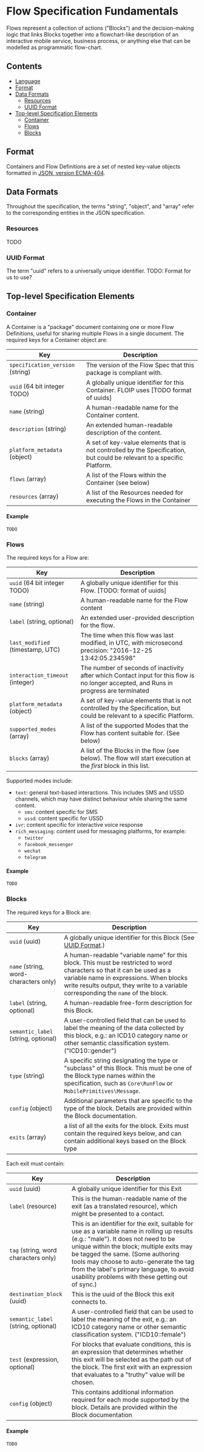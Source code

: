 # Flow Specification Fundamentals

Flows represent a collection of actions ("Blocks") and the decision-making logic that links Blocks together into a flowchart-like description of an interactive mobile service, business process, or anything else that can be modelled as programmatic flow-chart.

## Contents

* [Language](#language)
* [Format](#format)
* [Data Formats](#format)
    * [Resources](#resources)
    * [UUID Format](#uuid-format)
* [Top-level Specification Elements](#top-level-specification-elements)
    * [Container](#container)
    * [Flows](#flows)
    * [Blocks](#blocks)

## Format

Containers and Flow Definitions are a set of nested key-value objects formatted in [JSON, version ECMA-404](http://www.ecma-international.org/publications/files/ECMA-ST/ECMA-404.pdf).

## Data Formats
Throughout the specification, the terms "string", "object", and "array" refer to the corresponding entities in the JSON specification.

### Resources
TODO

### UUID Format
The term "uuid" refers to a universally unique identifier. TODO: Format for us to use?

## Top-level Specification Elements

### Container

A Container is a "package" document containing one or more Flow Definitions, useful for sharing multiple Flows in a single document. The required keys for a Container object are:

Key | Description
--- | ---
`specification_version` (string)| The version of the Flow Spec that this package is compliant with.
`uuid` (64 bit integer TODO)| A globally unique identifier for this Container. FLOIP uses [TODO format of uuids]
`name` (string)| A human-readable name for the Container content.
`description` (string)| An extended human-readable description of the content.
`platform_metadata` (object)| A set of key-value elements that is not controlled by the Specification, but could be relevant to a specific Platform.
`flows` (array)| A list of the Flows within the Container (see below)
`resources` (array)| A list of the Resources needed for executing the Flows in the Container

#### Example

```
TODO
```

### Flows

The required keys for a Flow are:

Key | Description
--- | ---
`uuid` (64 bit integer TODO)| A globally unique identifier for this Flow. [TODO: format of uuids]
`name` (string)| A human-readable name for the Flow content
`label` (string, optional)| An extended user-provided description for the flow.
`last_modified` (timestamp, UTC)| The time when this flow was last modified, in UTC, with microsecond precision: "2016-12-25 13:42:05.234598"
`interaction_timeout` (integer)| The number of seconds of inactivity after which Contact input for this flow is no longer accepted, and Runs in progress are terminated
`platform_metadata` (object)| A set of key-value elements that is not controlled by the Specification, but could be relevant to a specific Platform.
`supported_modes` (array)|A list of the supported Modes that the Flow has content suitable for. (See below)
`blocks` (array)| A list of the Blocks in the flow (see below).  The flow will start execution at the _first_ block in this list.

Supported modes include:
  - `text`: general text-based interactions. This includes SMS and USSD channels, which may have distinct behaviour while sharing the same content.
    - `sms`: content specific for SMS
    - `ussd`: content specific for USSD
  - `ivr`: content specific for interactive voice response
  - `rich_messaging`: content used for messaging platforms, for example:
    - `twitter`
    - `facebook_messenger`
    - `wechat`
    - `telegram`

#### Example

```
TODO
```

### Blocks

The required keys for a Block are:

Key | Description
--- | ---
`uuid` (uuid)| A globally unique identifier for this Block (See [UUID Format](#uuid-format).)
`name` (string, word-characters only) | A human-readable "variable name" for this block. This must be restricted to word characters so that it can be used as a variable name in expressions. When blocks write results output, they write to a variable corresponding the `name` of the block.
`label` (string, optional)| A human-readable free-form description for this Block.
`semantic_label` (string, optional)| A user-controlled field that can be used to label the meaning of the data collected by this block, e.g.: an ICD10 category name or other semantic classification system. ("ICD10::gender")
`type` (string)| A specific string designating the type or "subclass" of this Block. This must be one of the Block type names within the specification, such as `Core\RunFlow` or `MobilePrimitives\Message`.
`config` (object)| Additional parameters that are specific to the type of the block. Details are provided within the Block documentation.
`exits` (array)| a list of all the exits for the block. Exits must contain the required keys below, and can contain additional keys based on the Block type

Each exit must contain:

Key | Description
--- | ---
`uuid` (uuid)| A globally unique identifier for this Exit
`label` (resource)| This is the human-readable name of the exit (as a translated resource), which might be presented to a contact.
`tag` (string, word characters only)| This is an identifier for the exit, suitable for use as a variable name in rolling up results (e.g.: "male"). It does not need to be unique within the block; multiple exits may be tagged the same. (Some authoring tools may choose to auto-generate the tag from the label's primary language, to avoid usability problems with these getting out of sync.)
`destination_block` (uuid)| This is the uuid of the Block this exit connects to.
`semantic_label` (string, optional)| A user-controlled field that can be used to label the meaning of the exit, e.g.: an ICD10 category name or other semantic classification system. ("ICD10::female")
`test` (expression, optional)| For blocks that evaluate conditions, this is an expression that determines whether this exit will be selected as the path out of the block. The first exit with an expression that evaluates to a "truthy" value will be chosen.
`config` (object)| This contains additional information required for each mode supported by the block. Details are provided within the Block documentation
  
#### Example
  
```
TODO
```






